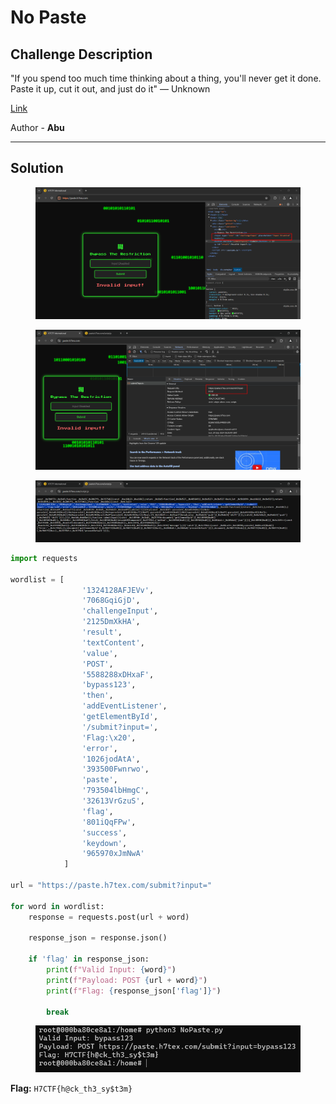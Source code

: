 # No Paste

## Challenge Description

"If you spend too much time thinking about a thing, you'll never get it done. Paste it up, cut it out, and just do it" — Unknown

[Link](https://paste.h7tex.com/)

Author - **Abu**

***

## Solution



<figure><img src="../../../.gitbook/assets/image (3).png" alt=""><figcaption></figcaption></figure>

<figure><img src="../../../.gitbook/assets/image (122).png" alt=""><figcaption></figcaption></figure>



<figure><img src="../../../.gitbook/assets/image (121).png" alt=""><figcaption></figcaption></figure>

```python
import requests

wordlist = [
                '1324128AFJEVv',
                '7068GqiGjD',
                'challengeInput',
                '2125DmXkHA',
                'result',
                'textContent',
                'value',
                'POST',
                '5588288xDHxaF',
                'bypass123',
                'then',
                'addEventListener',
                'getElementById',
                '/submit?input=',
                'Flag:\x20',
                'error',
                '1026jodAtA',
                '393500Fwnrwo',
                'paste',
                '793504lbHmgC',
                '32613VrGzuS',
                'flag',
                '801iQqFPw',
                'success',
                'keydown',
                '965970xJmNwA'
            ]

url = "https://paste.h7tex.com/submit?input="

for word in wordlist:
    response = requests.post(url + word)

    response_json = response.json()

    if 'flag' in response_json:
        print(f"Valid Input: {word}")
        print(f"Payload: POST {url + word}")
        print(f"Flag: {response_json['flag']}")

        break
```

<figure><img src="../../../.gitbook/assets/image (123).png" alt=""><figcaption></figcaption></figure>



**Flag:** `H7CTF{h@ck_th3_sy$t3m}`
